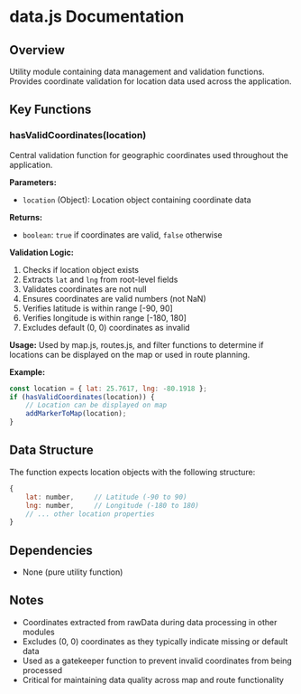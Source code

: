 # data.js Documentation

## Overview
Utility module containing data management and validation functions. Provides coordinate validation for location data used across the application.

## Key Functions

### hasValidCoordinates(location)
Central validation function for geographic coordinates used throughout the application.

**Parameters:**
- `location` (Object): Location object containing coordinate data

**Returns:**
- `boolean`: `true` if coordinates are valid, `false` otherwise

**Validation Logic:**
1. Checks if location object exists
2. Extracts `lat` and `lng` from root-level fields
3. Validates coordinates are not null
4. Ensures coordinates are valid numbers (not NaN)
5. Verifies latitude is within range [-90, 90]
6. Verifies longitude is within range [-180, 180]
7. Excludes default (0, 0) coordinates as invalid

**Usage:**
Used by map.js, routes.js, and filter functions to determine if locations can be displayed on the map or used in route planning.

**Example:**
```javascript
const location = { lat: 25.7617, lng: -80.1918 };
if (hasValidCoordinates(location)) {
    // Location can be displayed on map
    addMarkerToMap(location);
}
```

## Data Structure
The function expects location objects with the following structure:
```javascript
{
    lat: number,     // Latitude (-90 to 90)
    lng: number,     // Longitude (-180 to 180)
    // ... other location properties
}
```

## Dependencies
- None (pure utility function)

## Notes
- Coordinates extracted from rawData during data processing in other modules
- Excludes (0, 0) coordinates as they typically indicate missing or default data
- Used as a gatekeeper function to prevent invalid coordinates from being processed
- Critical for maintaining data quality across map and route functionality